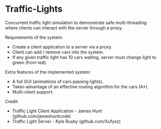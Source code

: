 # Traffic-Lights
Concurrent traffic light simulation to demonstrate safe multi-threading where clients can interact with the server through a proxy.

Requirements of the system:
 - Create a client application to a server via a proxy.
 - Client can add / remove cars into the system.
 - If any given traffic light has 10 cars waiting, server must change light to green (from red).
 
Extra features of the implemented system:
 - A full GUI (animations of cars passing lights).
 - Taken advantage of an effective routing algorithm for the cars (A*).
 - Multi-client support. 

Credit:
 - Traffic Light Client Application - James Hunt (github.com/jameshuntcode)
 - Traffic Light Server - Kyle Rusby (github.com/Xufysz)
